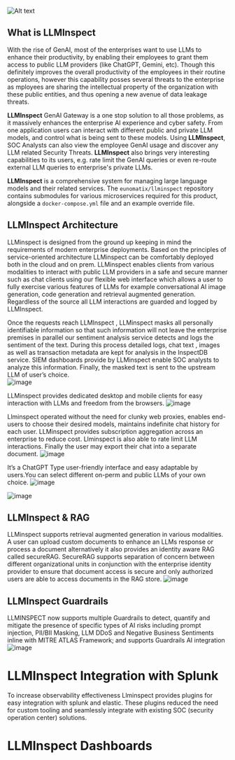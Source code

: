 ![Alt text](https://img/logo-meerkat-llminspect-black.png)

## What is LLMInspect
With the rise of GenAI, most of the enterprises want to use LLMs to enhance their productivity, by enabling their employees to grant them access to public LLM providers (like ChatGPT, Gemini, etc). Though this definitely improves the overall productivity of the employees in their routine operations, however this capability posses several threats to the enterprise as mployees are sharing the intellectual property of the organization with these public entities, and thus opening a new avenue of data leakage threats.

**LLMInspect** GenAI Gateway is a one stop solution to all those problems, as it massively enhances the enterprise AI experience and cyber safety. From one application users can interact with different public and private LLM models, and control what is being sent to these models. Using **LLMInspect**, SOC Analysts can also view the employee GenAI usage and discover any LLM related Security Threats. **LLMInspect** also brings very interesting capabilities to its users, e.g. rate limit the GenAI queries or even re-route external LLM queries to enterprise's private LLMs.

**LLMInspect** is a comprehensive system for managing large language models and their related services. The `eunomatix/llminspect` repository contains submodules for various microservices required for this product, alongside a `docker-compose.yml` file and an example override file.

## LLMInspect Architecture
LLMinspect is designed from the ground up keeping in mind the requirements of modern enterprise deployments. Based on the principles of service-oriented architecture LLMinspect can be comfortably deployed both in the cloud and on prem. LLMinspect enables clients from various modalities to interact with public LLM providers in a safe and secure manner such as chat clients using our flexible web interface which allows a user to fully exercise various features of LLMs for example conversational AI image generation, code generation and retrieval augmented generation. Regardless of the source all LLM interactions are guarded and logged by LLMInspect. 

Once the requests reach LLMInspect , LLMinspect masks all personally identifiable information so that such information will not leave the enterprise premises in parallel our sentiment analysis service detects and logs the sentiment of the text. During this process detailed logs, chat text , images as well as transaction metadata are kept for analysis in the InspectDB service. SIEM dashboards provide by LLMinspect enable SOC analysts to analyze this information. Finally, the masked text is sent to the upstream LLM of user’s choice.    
![image](https://github.com/user-attachments/assets/e79da9dd-167f-4095-a3c1-8945756423f5)

LLMinspect provides dedicated desktop and mobile clients for easy interaction with LLMs and freedom from the browsers.
![image](https://github.com/user-attachments/assets/ca9a1b43-e2fd-4932-ad0a-82c371eb7038)

Llminspect operated without the need for clunky web proxies, enables end-users to choose their desired models, maintains indefinite chat history for each user. LLMinspect provides subscription aggregation across an enterprise to reduce cost. Llminspect is also able to rate limit LLM interactions. Finally the user may export their chat into a separate document.
![image](https://github.com/user-attachments/assets/9193aded-47a0-4eba-a54a-25b4fb3cb521)

It’s a ChatGPT Type user-friendly interface and easy adaptable by users.You can select different on-perm and public LLMs of your own choice.
![image](https://github.com/user-attachments/assets/53e7e9dd-ab55-4c6c-91c8-cc1c2e86880f)


![image](https://github.com/user-attachments/assets/70611f4d-3f3c-43b9-b455-809a6e63380a)

## LLMInspect & RAG
LLMinspect supports retrieval augmented generation in various modalities. A user can upload custom documents to enhance an LLMs response or process a document alternatively it also provides an identity aware RAG called secureRAG. SecureRAG supports separation of concern between different organizational units in conjunction with the enterprise identity provider to ensure that document access is secure and only authorized users are able to access documents in the RAG store.
![image](https://github.com/user-attachments/assets/1684be29-2272-40c2-b161-385c71424288)

## LLMInspect Guardrails
LLMINSPECT now supports multiple Guardrails to detect, quantify and mitigate the presence of specific types of AI risks including prompt injection, PII/BII Masking, LLM DDoS and Negative Business Sentiments inline with MITRE ATLAS Framework; and supports Guardrails AI integration
![image](https://github.com/user-attachments/assets/6ff35155-8a91-4ca9-a85c-70512417f68a)

# LLMInspect Integration with Splunk
To increase observability effectiveness Llminspect provides plugins for easy integration with splunk and elastic. These plugins reduced the need for custom tooling and seamlessly integrate with existing SOC (security operation center) solutions.

# LLMInspect Dashboards
